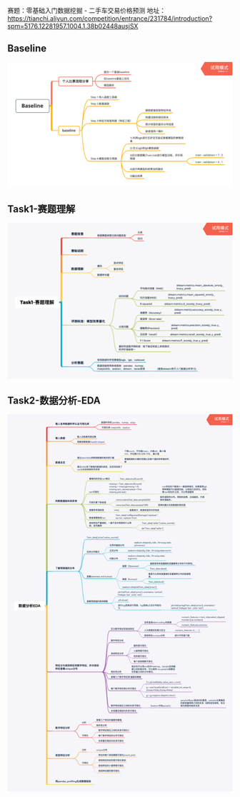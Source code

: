   
赛题：零基础入门数据挖掘 - 二手车交易价格预测
地址：
https://tianchi.aliyun.com/competition/entrance/231784/introduction?spm=5176.12281957.1004.1.38b02448ausjSX  
 
## Baseline
![Image text](https://github.com/Shannon33/DataMining/blob/master/Summary/Baseline.png)  
## Task1-赛题理解
![Image text](https://github.com/Shannon33/DataMining/blob/master/Summary/Task1-赛题理解.png)  

## Task2-数据分析-EDA
![Image text](https://github.com/Shannon33/DataMining/blob/master/Summary/Task2-数据分析-EDA.png)

